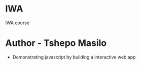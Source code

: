 # IWA
IWA course
# Author - Tshepo Masilo
- Demonstrating javascript by building a interactive web app

